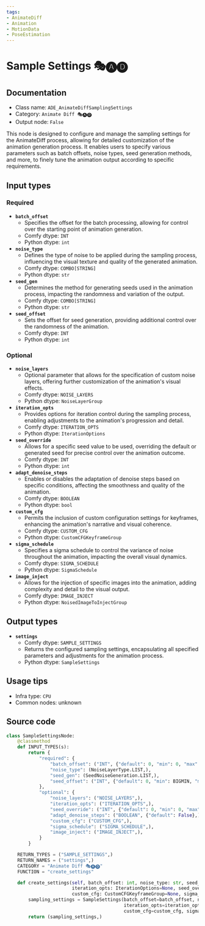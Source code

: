 ```yaml
---
tags:
- AnimateDiff
- Animation
- MotionData
- PoseEstimation
---
```


# Sample Settings 🎭🅐🅓
## Documentation
- Class name: `ADE_AnimateDiffSamplingSettings`
- Category: `Animate Diff 🎭🅐🅓`
- Output node: `False`

This node is designed to configure and manage the sampling settings for the AnimateDiff process, allowing for detailed customization of the animation generation process. It enables users to specify various parameters such as batch offsets, noise types, seed generation methods, and more, to finely tune the animation output according to specific requirements.
## Input types
### Required
- **`batch_offset`**
    - Specifies the offset for the batch processing, allowing for control over the starting point of animation generation.
    - Comfy dtype: `INT`
    - Python dtype: `int`
- **`noise_type`**
    - Defines the type of noise to be applied during the sampling process, influencing the visual texture and quality of the generated animation.
    - Comfy dtype: `COMBO[STRING]`
    - Python dtype: `str`
- **`seed_gen`**
    - Determines the method for generating seeds used in the animation process, impacting the randomness and variation of the output.
    - Comfy dtype: `COMBO[STRING]`
    - Python dtype: `str`
- **`seed_offset`**
    - Sets the offset for seed generation, providing additional control over the randomness of the animation.
    - Comfy dtype: `INT`
    - Python dtype: `int`
### Optional
- **`noise_layers`**
    - Optional parameter that allows for the specification of custom noise layers, offering further customization of the animation's visual effects.
    - Comfy dtype: `NOISE_LAYERS`
    - Python dtype: `NoiseLayerGroup`
- **`iteration_opts`**
    - Provides options for iteration control during the sampling process, enabling adjustments to the animation's progression and detail.
    - Comfy dtype: `ITERATION_OPTS`
    - Python dtype: `IterationOptions`
- **`seed_override`**
    - Allows for a specific seed value to be used, overriding the default or generated seed for precise control over the animation outcome.
    - Comfy dtype: `INT`
    - Python dtype: `int`
- **`adapt_denoise_steps`**
    - Enables or disables the adaptation of denoise steps based on specific conditions, affecting the smoothness and quality of the animation.
    - Comfy dtype: `BOOLEAN`
    - Python dtype: `bool`
- **`custom_cfg`**
    - Permits the inclusion of custom configuration settings for keyframes, enhancing the animation's narrative and visual coherence.
    - Comfy dtype: `CUSTOM_CFG`
    - Python dtype: `CustomCFGKeyframeGroup`
- **`sigma_schedule`**
    - Specifies a sigma schedule to control the variance of noise throughout the animation, impacting the overall visual dynamics.
    - Comfy dtype: `SIGMA_SCHEDULE`
    - Python dtype: `SigmaSchedule`
- **`image_inject`**
    - Allows for the injection of specific images into the animation, adding complexity and detail to the visual output.
    - Comfy dtype: `IMAGE_INJECT`
    - Python dtype: `NoisedImageToInjectGroup`
## Output types
- **`settings`**
    - Comfy dtype: `SAMPLE_SETTINGS`
    - Returns the configured sampling settings, encapsulating all specified parameters and adjustments for the animation process.
    - Python dtype: `SampleSettings`
## Usage tips
- Infra type: `CPU`
- Common nodes: unknown


## Source code
```python
class SampleSettingsNode:
    @classmethod
    def INPUT_TYPES(s):
        return {
            "required": {
                "batch_offset": ("INT", {"default": 0, "min": 0, "max": BIGMAX}),
                "noise_type": (NoiseLayerType.LIST,),
                "seed_gen": (SeedNoiseGeneration.LIST,),
                "seed_offset": ("INT", {"default": 0, "min": BIGMIN, "max": BIGMAX}),
            },
            "optional": {
                "noise_layers": ("NOISE_LAYERS",),
                "iteration_opts": ("ITERATION_OPTS",),
                "seed_override": ("INT", {"default": 0, "min": 0, "max": 0xffffffffffffffff, "forceInput": True}),
                "adapt_denoise_steps": ("BOOLEAN", {"default": False},),
                "custom_cfg": ("CUSTOM_CFG",),
                "sigma_schedule": ("SIGMA_SCHEDULE",),
                "image_inject": ("IMAGE_INJECT",),
            }
        }

    RETURN_TYPES = ("SAMPLE_SETTINGS",)
    RETURN_NAMES = ("settings",)
    CATEGORY = "Animate Diff 🎭🅐🅓"
    FUNCTION = "create_settings"

    def create_settings(self, batch_offset: int, noise_type: str, seed_gen: str, seed_offset: int, noise_layers: NoiseLayerGroup=None,
                        iteration_opts: IterationOptions=None, seed_override: int=None, adapt_denoise_steps=False,
                        custom_cfg: CustomCFGKeyframeGroup=None, sigma_schedule: SigmaSchedule=None, image_inject: NoisedImageToInjectGroup=None):
        sampling_settings = SampleSettings(batch_offset=batch_offset, noise_type=noise_type, seed_gen=seed_gen, seed_offset=seed_offset, noise_layers=noise_layers,
                                           iteration_opts=iteration_opts, seed_override=seed_override, adapt_denoise_steps=adapt_denoise_steps,
                                           custom_cfg=custom_cfg, sigma_schedule=sigma_schedule, image_injection=image_inject)
        return (sampling_settings,)

```
